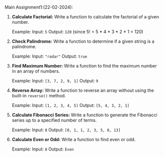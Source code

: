 Main Assignment1:(22-02-2024):
1. **Calculate Factorial:**
   Write a function to calculate the factorial of a given number.

   Example:
   Input: `5`
   Output: `120` (since 5! = 5 * 4 * 3 * 2 * 1 = 120)

2. **Check Palindrome:**
   Write a function to determine if a given string is a palindrome.

   Example:
   Input: `"radar"`
   Output: `true`

3. **Find Maximum Number:**
   Write a function to find the maximum number in an array of numbers.

   Example:
   Input: `[3, 7, 2, 9, 1]`
   Output: `9`

4. **Reverse Array:**
   Write a function to reverse an array without using the built-in `reverse()` method.

   Example:
   Input: `[1, 2, 3, 4, 5]`
   Output: `[5, 4, 3, 2, 1]`

5. **Calculate Fibonacci Series:**
   Write a function to generate the Fibonacci series up to a specified number of terms.

   Example:
   Input: `8`
   Output: `[0, 1, 1, 2, 3, 5, 8, 13]`

6. **Calculate Even or Odd:**
   Write a function to find even or odd.

   Example:
   Input: `8`
   Output: `Even`
